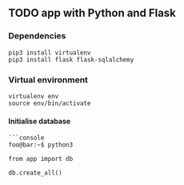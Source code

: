 ## TODO app with Python and Flask

### Dependencies

`pip3 install virtualenv`</br>
`pip3 install flask flask-sqlalchemy`

### Virtual environment

`virtualenv env`</br>
`source env/bin/activate`

#### Initialise database

````
```console
foo@bar:~$ python3

from app import db

db.create_all()

````
